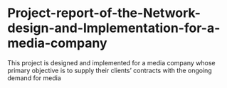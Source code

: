# Project-report-of-the-Network-design-and-Implementation-for-a-media-company
This project is designed and implemented for a media company whose primary objective is to supply their clients’ contracts with the ongoing demand for media
